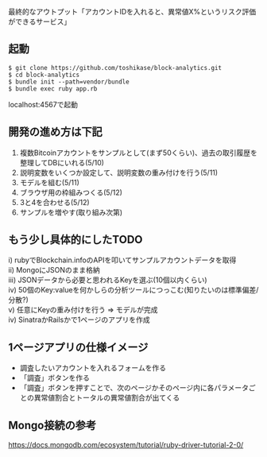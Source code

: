 最終的なアウトプット「アカウントIDを入れると、異常値X%というリスク評価ができるサービス」

## 起動
```
$ git clone https://github.com/toshikase/block-analytics.git
$ cd block-analytics
$ bundle init --path=vendor/bundle
$ bundle exec ruby app.rb
```
localhost:4567で起動

## 開発の進め方は下記
1. 複数Bitcoinアカウントをサンプルとして(まず50くらい)、過去の取引履歴を整理してDBにいれる(5/10)
2. 説明変数をいくつか設定して、説明変数の重み付けを行う(5/11)
3. モデルを組む(5/11)
4. ブラウザ用の枠組みつくる(5/12)
5. 3と4を合わせる(5/12)
6. サンプルを増やす(取り組み次第)

## もう少し具体的にしたTODO
i)   rubyでBlockchain.infoのAPIを叩いてサンプルアカウントデータを取得  
ii)  MongoにJSONのまま格納  
iii) JSONデータから必要と思われるKeyを選ぶ(10個以内くらい)  
iv)  50個のKey:valueを何かしらの分析ツールにつっこむ(知りたいのは標準偏差/分散?)  
v)   任意にKeyの重み付けを行う => モデルが完成  
iv)  SinatraかRailsかで1ページのアプリを作成  

## 1ページアプリの仕様イメージ
- 調査したいアカウントを入れるフォームを作る
- 「調査」ボタンを作る
- 「調査」ボタンを押すことで、次のページかそのページ内に各パラメータごとの異常値割合とトータルの異常値割合が出てくる

## Mongo接続の参考
https://docs.mongodb.com/ecosystem/tutorial/ruby-driver-tutorial-2-0/

